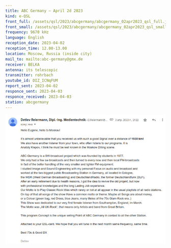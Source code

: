 ```yaml
---
title: ABC Germany — April 2d 2023
kind: e-QSL
front_full: /assets/qsl/2023/abcgermany/abcgermany_02apr2023_qsl_full.jpg
front_small: /assets/qsl/2023/abcgermany/abcgermany_02apr2023_qsl_small.jpg
frequency: 9670 kHz
language: English
reception_date: 2023-04-02
reception_time: 12.00-13.00
location: Moscow, Russia (inside city)
mail_to: mailto:abc-germany@gmx.de
receiver: BELKA
antenna: its telescopic
transmitter: rohrbach
youtube_id: DIZ_ICNqFUM
report_sent: 2023-04-02
responce_sent: 2023-04-03
responce_received: 2023-04-03
station: abcgermany
---
```


<img src="/assets/qsl/2023/abcgermany/abcgermany_02apr2023_mail.jpg"/>

